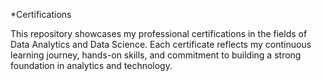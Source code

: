 *Certifications

This repository showcases my professional certifications in the fields of Data Analytics and Data Science.
Each certificate reflects my continuous learning journey, hands-on skills, and commitment to building a strong foundation in analytics and technology.
